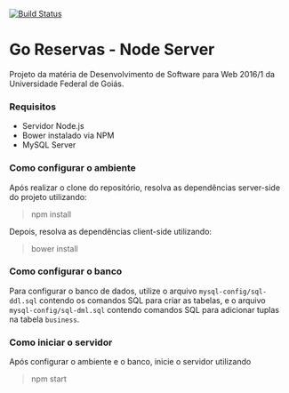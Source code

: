 [![Build Status](https://travis-ci.org/leonardo-freitas-1995/GOReservas-NodeServer.svg?branch=master)](https://travis-ci.org/leonardo-freitas-1995/GOReservas-NodeServer)

# Go Reservas - Node Server 

Projeto da matéria de Desenvolvimento de Software para Web 2016/1 da Universidade Federal de Goiás.

### Requisitos
- Servidor Node.js
- Bower instalado via NPM
- MySQL Server

### Como configurar o ambiente

Após realizar o clone do repositório, resolva as dependências server-side do projeto utilizando:
> npm install

Depois, resolva as dependências client-side utilizando:
> bower install

### Como configurar o banco

Para configurar o banco de dados, utilize o arquivo `mysql-config/sql-ddl.sql` contendo os comandos SQL para criar as tabelas, e o arquivo `mysql-config/sql-dml.sql` contendo comandos SQL para adicionar tuplas na tabela `business`.

### Como iniciar o servidor

Após configurar o ambiente e o banco, inicie o servidor utilizando
> npm start
